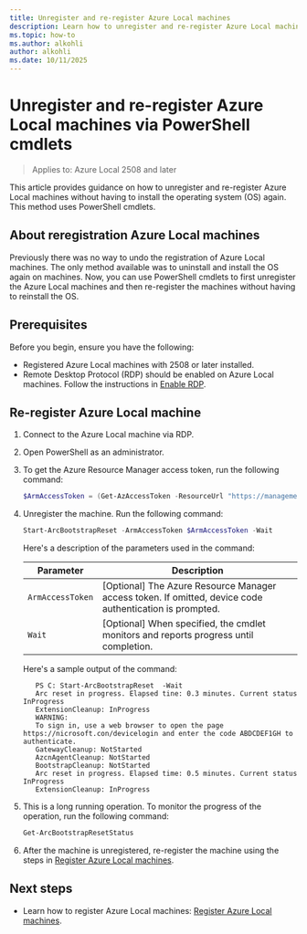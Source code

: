 ```yaml
---
title: Unregister and re-register Azure Local machines
description: Learn how to unregister and re-register Azure Local machines without having to install the operating system again.
ms.topic: how-to
ms.author: alkohli
author: alkohli
ms.date: 10/11/2025
---
```



# Unregister and re-register Azure Local machines via PowerShell cmdlets

> Applies to: Azure Local 2508 and later

This article provides guidance on how to unregister and re-register Azure Local machines without having to install the operating system (OS) again. This method uses PowerShell cmdlets.


## About reregistration Azure Local machines

Previously there was no way to undo the registration of Azure Local machines. The only method available was to uninstall and install the OS again on machines. Now, you can use PowerShell cmdlets to first unregister the Azure Local machines and then re-register the machines without having to reinstall the OS.

## Prerequisites

Before you begin, ensure you have the following:

- Registered Azure Local machines with 2508 or later installed.
- Remote Desktop Protocol (RDP) should be enabled on Azure Local machines. Follow the instructions in [Enable RDP](../deploy/deploy-via-portal.md#enable-rdp).

## Re-register Azure Local machine

1. Connect to the Azure Local machine via RDP.

1. Open PowerShell as an administrator.

1. To get the Azure Resource Manager access token, run the following command:

   ```powershell
   $ArmAccessToken = (Get-AzAccessToken -ResourceUrl "https://management.azure.com/").Token
   ```

1. Unregister the machine. Run the following command:

   ```powershell
   Start-ArcBootstrapReset -ArmAccessToken $ArmAccessToken -Wait
   ```

   Here's a description of the parameters used in the command:
    
   |Parameter  |Description  |
   |---------|---------|
   |`ArmAccessToken`     | [Optional] The Azure Resource Manager access token. If omitted, device code authentication is prompted.     |
   |`Wait`     | [Optional] When specified, the cmdlet monitors and reports progress until completion. |

   Here's a sample output of the command:    

   ```output
      PS C: Start-ArcBootstrapReset  -Wait 
      Arc reset in progress. Elapsed tine: 0.3 minutes. Current status InProgress 
      ExtensionCleanup: InProgress 
      WARNING: 
      To sign in, use a web browser to open the page https://nicrosoft.con/devicelogin and enter the code ABDCDEF1GH to authenticate. 
      GatewayCleanup: NotStarted 
      AzcnAgentCleanup: NotStarted 
      BootstrapCleanup: NotStarted 
      Arc reset in progress. Elapsed time: 0.5 minutes. Current status InProgress
      ExtensionCleanup: InProgress 
   ```

1. This is a long running operation. To monitor the progress of the operation, run the following command:

   ```powershell
   Get-ArcBootstrapResetStatus
   ```

1. After the machine is unregistered, re-register the machine using the steps in [Register Azure Local machines](../deploy/deployment-without-azure-arc-gateway.md).


## Next steps

- Learn how to register Azure Local machines: [Register Azure Local machines](../deploy/deployment-without-azure-arc-gateway.md).